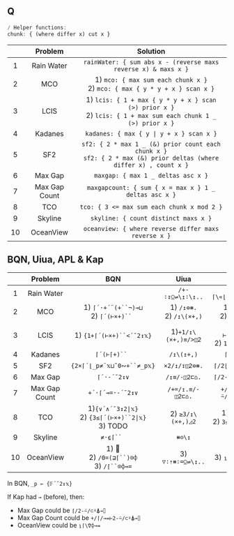 ## Q

```q
/ Helper functions:
chunk: { (where differ x) cut x }
```

|       |    Problem    |                                                        Solution                                                         |
| :---: | :-----------: | :---------------------------------------------------------------------------------------------------------------------: |
|   1   |  Rain Water   |                             `rainWater: { sum abs x - (reverse maxs reverse x) & maxs x }`                              |
|   2   |      MCO      |                     1) `mco: { max sum each chunk x }` <br> 2) `mco: { max { y * y + x } scan x }`                      |
|   3   |     LCIS      |    1) `lcis: { 1 + max { y * y + x } scan (>) prior x }` <br> 2) `lcis: { 1 + max sum each chunk 1 _ (>) prior x }`     |
|   4   |    Kadanes    |                                        `kadanes: { max { y \| y + x } scan x }`                                         |
|   5   |      SF2      | `sf2: { 2 * max 1 _ (&) prior count each chunk x }` <br> `sf2: { 2 * max (&) prior deltas (where differ x) , count x }` |
|   6   |    Max Gap    |                                           `maxgap: { max 1 _ deltas asc x }`                                            |
|   7   | Max Gap Count |                                  `maxgapcount: { sum { x = max x } 1 _ deltas asc x }`                                  |
|   8   |      TCO      |                                       `tco: { 3 <= max sum each chunk x mod 2 }`                                        |
|   9   |    Skyline    |                                          `skyline: { count distinct maxs x }`                                           |
|  10   |   OceanView   |                                  `oceanview: { where reverse differ maxs reverse x }`                                   |

## BQN, Uiua, APL & Kap

|       |    Problem    |                            BQN                             |             Uiua              |                   Kap                    |                   APL                   |
| :---: | :-----------: | :--------------------------------------------------------: | :---------------------------: | :--------------------------------------: | :-------------------------------------: |
|   1   |  Rain Water   |                                                            |       `/+-∶↧⍜⇌\↥∶\↥..`        |           `+/⌈\«⌊»(⌈\⍢⌽)«-»⊢`            |                                         |
|   2   |      MCO      |          1) `⌈´·+´¨(+``¬)⊸⊔` <br> 2) `⌈´(⊢×+)`` `          | 1) `/↥⊜⧻.` <br> 2) `/↥\(×+,)` |      1) `⌈/≢¨⊂⍨` <br> 2) `⌈/⊢«×»+\`      |         1) 🚫 <br> 2) `⌈/(≢¨⊆⍨)`         |
|   3   |     LCIS      |                  1) `{1+⌈´(⊢×+)``<´˘2↕𝕩}`                  |      1)`+1/↥\(×+,)≡/>◫2`      | 1) `1+⌈/⊢«×»+\2</` <br> 2) `1+⌈/≢¨⊂⍨2</` |           2) `{1+⌈/≢¨⊆⍨2</⍵}`           |
|   4   |    Kadanes    |                        `⌈´(⊢⌈+)`` `                        |          `/↥\(↥+,)`           |                `⌈/⊢«⌈»+\`                |                    🚫                    |
|   5   |      SF2      |                 `{2×⌈´⌊_p≠¨𝕩⊔˜0∾+``≠_p𝕩}`                  |         `×2/↥/↧◫2⊜⧻.`         |             `⌈/2⌊/≢¨⊆⍨1,2≠/`             |         `{2×⌈/2⌊/≢¨⍵⊂⍨1,2≠/⍵}`          |
|   6   |    Max Gap    |                        `⌈´·-´˘2↕∨`                         |         `/↥≡/-◫2⊏⌂.`          |             `⌈/2-⍨/(⊂⍋)«⌷»⊢`             |            `{⌈/2-/(⊂⍤⍒⌷⊢)⍵}`            |
|   7   | Max Gap Count |                      `+´·⌈´⊸=·-´˘2↕∨`                      |       `/+=/↥.≡/-◫2⊏⌂.`        |          `+/⌈/«=»⊢2-⍨/(⊂⍋)«⌷»⊢`          |         `{+/(⌈/=⊢)2-/(⊂⍤⍒⌷⊢)⍵}`         |
|   8   |      TCO      | 1)`{∨´∧´˘3↕2\|𝕩}` <br> 2) `{3≤⌈´(⊢×+)``2\|𝕩}` <br> 3) TODO |       2) `≥3/↥\(×+,)◿2`       |  1) `∨/3∧/2\|` <br> 2) `3≤⌈/⊢«×»+\2\|`   | 1) `∨/3∧/2\|⊢` <br> 2) `{3≤⌈/≢¨⊆⍨2\|⍵}` |
|   9   |    Skyline    |                         `≠·⍷⌈`` `                          |            `⧻⊝\↥`             |                  `≢∪⌈\`                  |                `{≢∪⌈\⍵}`                |
|  10   |   OceanView   |       1) 🚫 <br> 2) `/0=(⊒⌈``)⌾⌽` <br> 3) `/⌈``⌾⌽⊸=`        |       3) `▽∶⇡⧻∶=⍜⇌\↥..`       |             3) `⍸⊢«=»(⌈\⍢⌽)`             |            1) `{¯1+⍸⌽≠⌈\⌽⍵}`            |

In BQN, `_p ← {𝔽´˘2↕𝕩}` <br>

If Kap had `⊸` (before), then:
* Max Gap could be `⌈/2-⍨/⊂⍤⍋⊸⌷`
* Max Gap Count could be `+/⌈/⊸=⊢2-⍨/⊂⍤⍋⊸⌷`
* OceanView could be `⍸⌈\⍢⌽⊸=`
